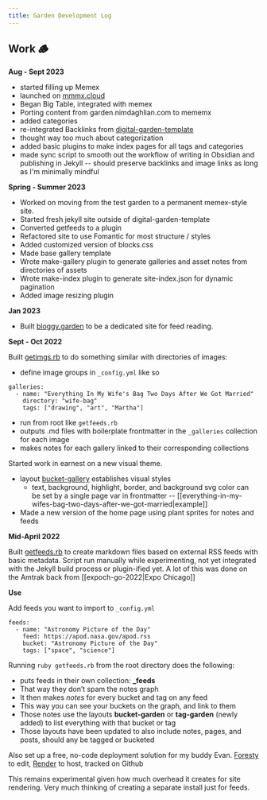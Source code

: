 ```yaml
---
title: Garden Development Log
---
```




## Work 🪵







**Aug - Sept 2023**

- started filling up Memex
- launched on [mmmx.cloud](https://www.mmmx.cloud/)
- Began Big Table, integrated with memex
- Porting content from garden.nimdaghlian.com to mememx
- added categories
- re-integrated Backlinks from [digital-garden-template](https://maximevaillancourt.com/blog/setting-up-your-own-digital-garden-with-jekyll)
- thought way too much about categorization
- added basic plugins to make index pages for all tags and categories
- made sync script to smooth out the workflow of writing in Obsidian and publishing in Jekyll -- should preserve backlinks and image links as long as I'm minimally mindful


**Spring - Summer 2023**

- Worked on moving from the test garden to a permanent memex-style site.
- Started fresh jekyll site outside of digital-garden-template
- Converted getfeeds to a plugin
- Refactored site to use Fomantic for most structure / styles
- Added customized version of blocks.css 
- Made base gallery template
- Wrote make-gallery plugin to generate galleries and asset notes from directories of assets
- Wrote make-index plugin to generate site-index.json for dynamic pagination
- Added image resizing plugin

**Jan 2023**

- Built [bloggy.garden](https://bloggy.garden) to be a dedicated site for feed reading.


**Sept - Oct 2022**

Built [getimgs.rb](https://github.com/thanims/digital-garden-jekyll-template/blob/master/getimgs.rb) to do something similar with directories of images:

* define image groups in `_config.yml` like so

```
galleries:
  - name: "Everything In My Wife's Bag Two Days After We Got Married"
    directory: "wife-bag"
    tags: ["drawing", "art", "Martha"]
```
* run from root like `getfeeds.rb`
* outputs .md files with boilerplate frontmatter in the `_galleries` collection for each image
* makes notes for each gallery linked to their corresponding collections

Started work in earnest on a new visual theme. 
* layout [bucket-gallery](https://github.com/thanims/digital-garden-jekyll-template/blob/master/_layouts/bucket-gallery.html) establishes visual styles
	* text, background, highlight, border, and background svg color can be set by a single page var in frontmatter -- [[everything-in-my-wifes-bag-two-days-after-we-got-married|example]]
*  Made a new version of the home page using plant sprites for notes and feeds

**Mid-April 2022**

Built [getfeeds.rb](https://github.com/thanims/digital-garden-jekyll-template/blob/master/getfeeds.rb) to create markdown files based on external RSS feeds with basic metadata. Script run manually while experimenting, not yet integrated with the Jekyll build process or plugin-ified yet. A lot of this was done on the Amtrak back from [[expoch-go-2022|Expo Chicago]]


**Use**

Add feeds you want to import to `_config.yml`

```
feeds:
  - name: "Astronomy Picture of the Day"
    feed: https://apod.nasa.gov/apod.rss
    bucket: "Astronomy Picture of the Day"
    tags: ["space", "science"]
```

Running `ruby getfeeds.rb` from the root directory does the following:

* puts feeds in their own collection: **_feeds**
* That way they don’t spam the notes graph
* It then makes _notes_ for every bucket and tag on any feed
* This way you can see your buckets on the graph, and link to them
* Those notes use the layouts **bucket-garden** or **tag-garden** (newly added) to list everything with that bucket or tag
* Those layouts have been updated to also include notes, pages, and posts, should any be tagged or bucketed

Also set up a free, no-code deployment solution for my buddy Evan. [Foresty](https://forestry.io) to edit, [Render](https://render.com) to host, tracked on Github

This remains experimental given how much overhead it creates for site rendering. Very much thinking of creating a separate install just for feeds.